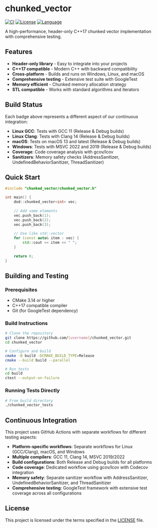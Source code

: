# chunked_vector

[![CI](https://github.com/[username]/chunked_vector/actions/workflows/ci.yml/badge.svg?branch=main)](https://github.com/[username]/chunked_vector/actions/workflows/ci.yml)
[![License](https://img.shields.io/github/license/[username]/chunked_vector)](LICENSE)
[![Language](https://img.shields.io/github/languages/top/[username]/chunked_vector)](https://github.com/[username]/chunked_vector)

A high-performance, header-only C++17 chunked vector implementation with comprehensive testing.

## Features

- **Header-only library** - Easy to integrate into your projects
- **C++17 compatible** - Modern C++ with backward compatibility
- **Cross-platform** - Builds and runs on Windows, Linux, and macOS
- **Comprehensive testing** - Extensive test suite with GoogleTest
- **Memory efficient** - Chunked memory allocation strategy
- **STL compatible** - Works with standard algorithms and iterators

## Build Status

Each badge above represents a different aspect of our continuous integration:

- **Linux GCC**: Tests with GCC 11 (Release & Debug builds)
- **Linux Clang**: Tests with Clang 14 (Release & Debug builds)  
- **macOS**: Tests on macOS 13 and latest (Release & Debug builds)
- **Windows**: Tests with MSVC 2022 and 2019 (Release & Debug builds)
- **Coverage**: Code coverage analysis with gcov/lcov
- **Sanitizers**: Memory safety checks (AddressSanitizer, UndefinedBehaviorSanitizer, ThreadSanitizer)

## Quick Start

```cpp
#include "chunked_vector/chunked_vector.h"

int main() {
    dod::chunked_vector<int> vec;
    
    // Add some elements
    vec.push_back(1);
    vec.push_back(2);
    vec.push_back(3);
    
    // Use like std::vector
    for (const auto& item : vec) {
        std::cout << item << " ";
    }
    
    return 0;
}
```

## Building and Testing

### Prerequisites

- CMake 3.14 or higher
- C++17 compatible compiler
- Git (for GoogleTest dependency)

### Build Instructions

```bash
# Clone the repository
git clone https://github.com/[username]/chunked_vector.git
cd chunked_vector

# Configure and build
cmake -B build -DCMAKE_BUILD_TYPE=Release
cmake --build build --parallel

# Run tests
cd build
ctest --output-on-failure
```

### Running Tests Directly

```bash
# From build directory
./chunked_vector_tests
```

## Continuous Integration

This project uses GitHub Actions with separate workflows for different testing aspects:

- **Platform-specific workflows**: Separate workflows for Linux (GCC/Clang), macOS, and Windows
- **Multiple compilers**: GCC 11, Clang 14, MSVC 2019/2022
- **Build configurations**: Both Release and Debug builds for all platforms
- **Code coverage**: Dedicated workflow using gcov/lcov with Codecov integration
- **Memory safety**: Separate sanitizer workflow with AddressSanitizer, UndefinedBehaviorSanitizer, and ThreadSanitizer
- **Comprehensive testing**: GoogleTest framework with extensive test coverage across all configurations

## License

This project is licensed under the terms specified in the [LICENSE](LICENSE) file.
